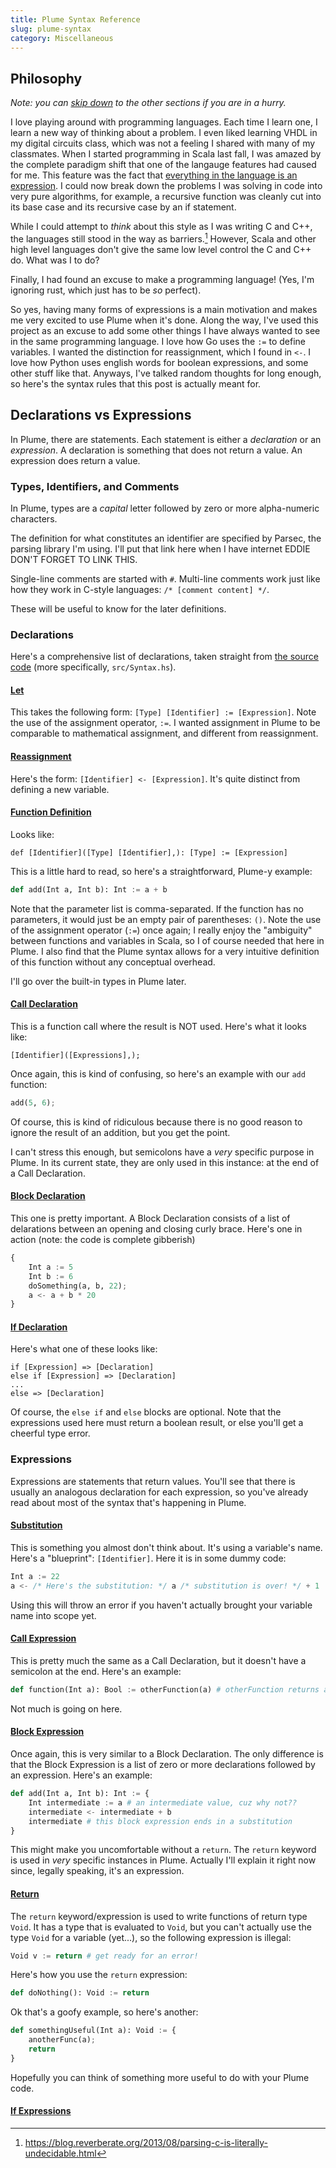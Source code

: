 ```yaml
---
title: Plume Syntax Reference
slug: plume-syntax
category: Miscellaneous
---
```

## Philosophy

*Note: you can [skip down](#declarations-vs-expressions) to the other sections if you are in a hurry.*

I love playing around with programming languages. Each time I learn one, I learn 
a new way of thinking about a problem. I even liked learning VHDL in my digital 
circuits class, which was not a feeling I shared with many of my classmates. When 
I started programming in Scala last fall, I was amazed by the complete paradigm shift
that one of the langauge features had caused for me. This feature was the fact that 
[everything in the language is an expression](https://stackoverflow.com/questions/10022408/is-everything-a-function-or-expression-or-object-in-scala). I could now break down the problems I was solving 
in code into very pure algorithms, for example, a recursive function was cleanly cut into its 
base case and its recursive case by an if statement. 

While I could attempt to *think* about this style as I was writing C and C++, the 
languages still stood in the way as barriers.[^1] However, Scala and other 
high level languages don't give the same low level control the C and C++ do. What 
was I to do? 

Finally, I had found an excuse to make a programming language! (Yes, I'm 
ignoring rust, which just has to be *so* perfect).

So yes, having many forms of expressions is a main motivation and makes me very excited 
to use Plume when it's done. Along the way, I've used this project as an excuse to 
add some other things I have always wanted to see in the same programming language. 
I love how Go uses the `:=` to define variables. I wanted the distinction for reassignment, 
which I found in `<-`. I love how Python uses english words for boolean expressions, and 
some other stuff like that. Anyways, I've talked random thoughts for 
long enough, so here's the syntax rules that this post is actually meant for.

## Declarations vs Expressions
In Plume, there are statements. Each statement is either a *declaration* or an
*expression*. A declaration is something that does not return a value. An expression 
does return a value. 

### Types, Identifiers, and Comments
In Plume, types are a *capital* letter followed by zero or more alpha-numeric characters.

The definition for what constitutes an identifier are specified by Parsec, the parsing 
library I'm using. I'll put that link here when I have internet EDDIE DON'T FORGET TO 
LINK THIS.

Single-line comments are started with `#`. Multi-line comments work just like how 
they work in C-style languages: `/* [comment content] */`. 

These will be useful to know for the later definitions.

### Declarations
Here's a comprehensive list of declarations, taken straight from [the source code](https://github.com/e-hat/plume) 
(more specifically, `src/Syntax.hs`). 

#### <u>Let</u> 
This takes the following form: `[Type] [Identifier] := [Expression]`. 
Note the use of the assignment operator, `:=`. I wanted assignment in Plume to 
be comparable to mathematical assignment, and different from reassignment.
#### <u>Reassignment</u> 
Here's the form: `[Identifier] <- [Expression]`. It's quite distinct 
from defining a new variable.
#### <u>Function Definition</u> 
Looks like: 
```
def [Identifier]([Type] [Identifier],): [Type] := [Expression]
``` 
This is a little hard to read, so here's a straightforward, Plume-y example: 
```python
def add(Int a, Int b): Int := a + b
```
Note that the parameter list is comma-separated. If the function has no parameters,
it would just be an empty pair of parentheses: `()`. Note the use of the assignment 
operator (`:=`) once again; I really enjoy the "ambiguity" between functions and 
variables in Scala, so I of course needed that here in Plume. I also find that the 
Plume syntax allows for a very intuitive definition of this function without 
any conceptual overhead.

I'll go over the built-in types in Plume later. 
#### <u>Call Declaration</u> 
This is a function call where the result is NOT used. 
Here's what it looks like: 
```
[Identifier]([Expressions],);
```
Once again, this is kind of confusing, so here's an example with our `add` function:
```python
add(5, 6);
```
Of course, this is kind of ridiculous because there is no good reason to ignore 
the result of an addition, but you get the point.

I can't stress this enough, but semicolons have a *very* specific purpose in Plume.
In its current state, they are only used in this instance: at the end of a Call Declaration.

#### <u>Block Declaration</u>
This one is pretty important. A Block Declaration consists of a list of delarations
between an opening and closing curly brace. Here's one in action (note: the code 
is complete gibberish)
```python
{
    Int a := 5
    Int b := 6
    doSomething(a, b, 22);
    a <- a + b * 20
}
```

#### <u>If Declaration</u>
Here's what one of these looks like:

```
if [Expression] => [Declaration]
else if [Expression] => [Declaration] 
...
else => [Declaration]
```
Of course, the `else if` and `else` blocks are optional. Note that the expressions 
used here must return a boolean result, or else you'll get a cheerful type error.

### Expressions
Expressions are statements that return values. You'll see that there is usually 
an analogous declaration for each expression, so you've already read about most 
of the syntax that's happening in Plume.

#### <u>Substitution</u>
This is something you almost don't think about. It's using a variable's name. 
Here's a "blueprint":
`[Identifier]`. Here it is in some dummy code:
```c
Int a := 22
a <- /* Here's the substitution: */ a /* substitution is over! */ + 1
```

Using this will throw an error if you haven't actually brought your variable name 
into scope yet.

#### <u>Call Expression</u>
This is pretty much the same as a Call Declaration, but it doesn't have a 
semicolon at the end. Here's an example:
```python
def function(Int a): Bool := otherFunction(a) # otherFunction returns a Bool
```
Not much is going on here.

#### <u>Block Expression</u>
Once again, this is very similar to a Block Declaration. The only difference is that 
the Block Expression is a list of zero or more declarations followed by an expression.
Here's an example:
```python
def add(Int a, Int b): Int := {
    Int intermediate := a # an intermediate value, cuz why not??
    intermediate <- intermediate + b 
    intermediate # this block expression ends in a substitution
}
```
This might make you uncomfortable without a `return`. The `return` keyword is used 
in *very* specific instances in Plume. Actually I'll explain it right now since, 
legally speaking, it's an expression.

#### <u>Return</u> 
The `return` keyword/expression is used to write functions of return type `Void`. 
It has a type that is evaluated to `Void`, but you can't actually use the type 
`Void` for a variable (yet...), so the following expression is illegal:
```python
Void v := return # get ready for an error!
```
Here's how you use the `return` expression:

```python
def doNothing(): Void := return
```

Ok that's a goofy example, so here's another:
```python
def somethingUseful(Int a): Void := {
    anotherFunc(a);
    return
}
```
Hopefully you can think of something more useful to do with your Plume code. 

#### <u>If Expressions</u>

[^1]: <https://blog.reverberate.org/2013/08/parsing-c-is-literally-undecidable.html>

